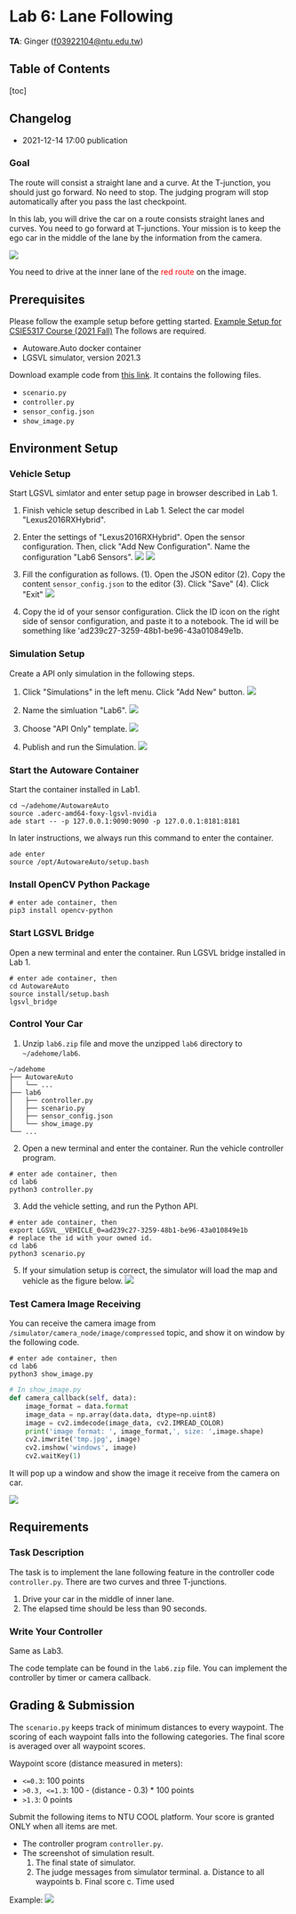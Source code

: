 # Lab 6: Lane Following

**TA**: Ginger (f03922104@ntu.edu.tw)


## Table of Contents


[toc]


## Changelog

- 2021-12-14 17:00 publication

### Goal

The route will consist a straight lane and a curve.
At the T-junction, you should just go forward.
No need to stop. The judging program will stop automatically after you pass the last checkpoint.


In this lab, you will drive the car on a route consists straight lanes and curves. You need to go forward at T-junctions.
Your mission is to keep the ego car in the middle of the lane by the information from the camera.

![](https://i.imgur.com/MsBPDpp.png)

You need to drive at the inner lane of the <font color="#f00">red route</font> on the image.


## Prerequisites

Please follow the example setup before getting started.
[Example Setup for CSIE5317 Course (2021 Fall)](https://hackmd.io/@jerry73204/B1keEpewY)
The follows are required.

- Autoware.Auto docker container
- LGSVL simulator, version 2021.3


Download example code from [this link](https://cool.ntu.edu.tw/courses/8184/files/1482191). It contains the following files.

- `scenario.py`
- `controller.py`
- `sensor_config.json`
- `show_image.py`


## Environment Setup


### Vehicle Setup

Start LGSVL simlator and enter setup page in browser described in Lab 1.

1. Finish vehicle setup described in Lab 1. Select the car model "Lexus2016RXHybrid".

2. Enter the settings of "Lexus2016RXHybrid". Open the sensor configuration. Then, click "Add New Configuration". Name the configuration "Lab6 Sensors".
![](https://i.imgur.com/ALdlYh0.png)
![](https://i.imgur.com/UWdwziG.png)

3. Fill the configuration as follows.
  (1). Open the JSON editor
  (2). Copy the content `sensor_config.json` to the editor
  (3). Click "Save"
  (4). Click "Exit"
![](https://i.imgur.com/0pDH0mU.png)

4. Copy the id of your sensor configuration.
Click the ID icon on the right side of sensor configuration, and paste it to a notebook. The id will be something like 'ad239c27-3259-48b1-be96-43a010849e1b.


### Simulation Setup

Create a API only simulation in the following steps. 

1. Click "Simulations" in the left menu. Click "Add New" button.
  ![](https://i.imgur.com/xTjk6PU.png)

2. Name the simluation "Lab6".
![](https://i.imgur.com/2DzpENN.png)

3. Choose "API Only" template.
![](https://i.imgur.com/tae8nS0.png)

4. Publish and run the Simulation.
![](https://i.imgur.com/GXaYtUR.png)

### Start the Autoware Container

Start the container installed in Lab1.

```shell=sh
cd ~/adehome/AutowareAuto
source .aderc-amd64-foxy-lgsvl-nvidia       
ade start -- -p 127.0.0.1:9090:9090 -p 127.0.0.1:8181:8181
```

In later instructions, we always run this command to enter the container.

```shell=sh
ade enter
source /opt/AutowareAuto/setup.bash
```

### Install OpenCV Python Package
```shell=sh
# enter ade container, then
pip3 install opencv-python
```

### Start LGSVL Bridge

Open a new terminal and enter the container. Run LGSVL bridge installed in Lab 1.

```shell=sh
# enter ade container, then
cd AutowareAuto
source install/setup.bash
lgsvl_bridge
```


### Control Your Car

1. Unzip `lab6.zip` file and move the unzipped `lab6` directory to `~/adehome/lab6`.
```
~/adehome
├── AutowareAuto
│   └── ...
├── lab6
│   ├── controller.py
│   ├── scenario.py
│   ├── sensor_config.json
│   └── show_image.py
└── ...

```

2. Open a new terminal and enter the container. Run the vehicle controller program.

```shell=sh
# enter ade container, then
cd lab6
python3 controller.py
```

3. Add the vehicle setting, and run the Python API.

```shell=sh
# enter ade container, then
export LGSVL__VEHICLE_0=ad239c27-3259-48b1-be96-43a010849e1b
# replace the id with your owned id.
cd lab6
python3 scenario.py
```

5. If your simulation setup is correct, the simulator will load the map and vehicle as the figure below.
![](https://i.imgur.com/B8T01bg.png)


### Test Camera Image Receiving

You can receive the camera image from `/simulator/camera_node/image/compressed` topic, and show it on window by the following code.

```shell=sh
# enter ade container, then
cd lab6
python3 show_image.py
```

```python
# In show_image.py
def camera_callback(self, data):
    image_format = data.format
    image_data = np.array(data.data, dtype=np.uint8)
    image = cv2.imdecode(image_data, cv2.IMREAD_COLOR)
    print('image format: ', image_format,', size: ',image.shape)
    cv2.imwrite('tmp.jpg', image)
    cv2.imshow('windows', image)
    cv2.waitKey(1)
```
It will pop up a window and show the image it receive from the camera on car.

![](https://i.imgur.com/CDYdhd2.png)

## Requirements

### Task Description

The task is to implement the lane following feature in the controller code `controller.py`.
There are two curves and three T-junctions.

1. Drive your car in the middle of inner lane.
2. The elapsed time should be less than 90 seconds.

### Write Your Controller

Same as Lab3.

The code template can be found in the `lab6.zip` file. You can implement the controller by timer or camera callback.


## Grading & Submission

The `scenario.py` keeps track of minimum distances to every waypoint. The scoring of each waypoint falls into the following categories. The final score is averaged over all waypoint scores.

Waypoint score (distance measured in meters):

- `<=0.3`: 100 points
- `>0.3, <=1.3`: 100 - (distance - 0.3) * 100 points
- `>1.3`: 0 points

Submit the following items to NTU COOL platform. Your score is granted ONLY when all items are met. 

- The controller program `controller.py`.
- The screenshot of simulation result.
    1. The final state of simulator.
    2. The judge messages from simulator terminal.
        a. Distance to all waypoints
        b. Final score
        c. Time used
        
Example:
![](https://i.imgur.com/nqRpD0V.png)